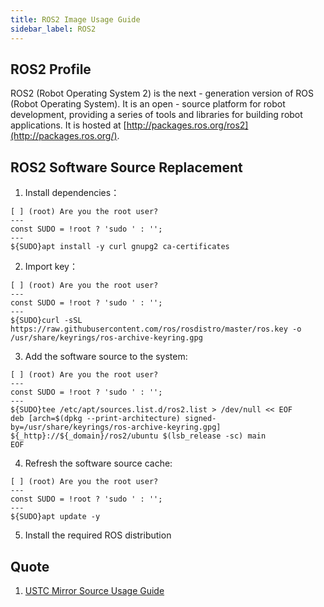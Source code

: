 ```yaml
---
title: ROS2 Image Usage Guide 
sidebar_label: ROS2
---
```


## ROS2 Profile

ROS2 (Robot Operating System 2) is the next - generation version of ROS (Robot Operating System). It is an open - source platform for robot development, providing a series of tools and libraries for building robot applications. It is hosted at [http://packages.ros.org/ros2](http://packages.ros.org/).

## ROS2 Software Source Replacement

1. Install dependencies：

```shell varcode
[ ] (root) Are you the root user?
---
const SUDO = !root ? 'sudo ' : '';
---
${SUDO}apt install -y curl gnupg2 ca-certificates
```

2. Import key：

```shell varcode
[ ] (root) Are you the root user?
---
const SUDO = !root ? 'sudo ' : '';
---
${SUDO}curl -sSL https://raw.githubusercontent.com/ros/rosdistro/master/ros.key -o /usr/share/keyrings/ros-archive-keyring.gpg
```

3. Add the software source to the system:

```shell varcode
[ ] (root) Are you the root user?
---
const SUDO = !root ? 'sudo ' : '';
---
${SUDO}tee /etc/apt/sources.list.d/ros2.list > /dev/null << EOF
deb [arch=$(dpkg --print-architecture) signed-by=/usr/share/keyrings/ros-archive-keyring.gpg] ${_http}://${_domain}/ros2/ubuntu $(lsb_release -sc) main
EOF
```

4. Refresh the software source cache:

```shell varcode
[ ] (root) Are you the root user?
---
const SUDO = !root ? 'sudo ' : '';
---
${SUDO}apt update -y
```

5. Install the required ROS distribution

## Quote 

1. [USTC Mirror Source Usage Guide](https://mirrors.ustc.edu.cn/help/ros2.html)
